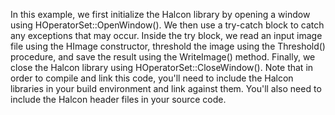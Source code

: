 In this example, we first initialize the Halcon library by opening a window using HOperatorSet::OpenWindow(). We then use a try-catch block to catch any exceptions that may occur.
Inside the try block, we read an input image file using the HImage constructor, threshold the image using the Threshold() procedure, and save the result using the WriteImage() method.
Finally, we close the Halcon library using HOperatorSet::CloseWindow().
Note that in order to compile and link this code, you'll need to include the Halcon libraries in your build environment and link against them. You'll also need to include the Halcon header files in your source code.
